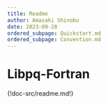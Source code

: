 ```yaml
---
title: Readme
author: Amasaki Shinobu
date: 2023-09-28
ordered_subpage: Quickstart.md
ordered_subpage: Convention.md
--- 
```


# Libpq-Fortran
{!doc-src/readme.md!}